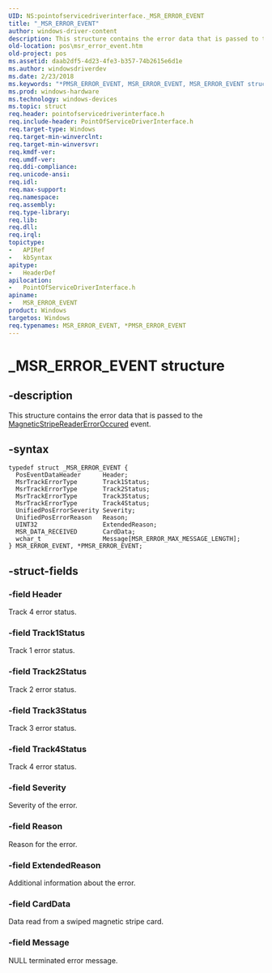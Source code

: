 ```yaml
---
UID: NS:pointofservicedriverinterface._MSR_ERROR_EVENT
title: "_MSR_ERROR_EVENT"
author: windows-driver-content
description: This structure contains the error data that is passed to the MagneticStripeReaderErrorOccured event.
old-location: pos\msr_error_event.htm
old-project: pos
ms.assetid: daab2df5-4d23-4fe3-b357-74b2615e6d1e
ms.author: windowsdriverdev
ms.date: 2/23/2018
ms.keywords: "*PMSR_ERROR_EVENT, MSR_ERROR_EVENT, MSR_ERROR_EVENT structure, PMSR_ERROR_EVENT, PMSR_ERROR_EVENT structure pointer, _MSR_ERROR_EVENT, pointofservicedriverinterface/MSR_ERROR_EVENT, pointofservicedriverinterface/PMSR_ERROR_EVENT, pos.msr_error_event"
ms.prod: windows-hardware
ms.technology: windows-devices
ms.topic: struct
req.header: pointofservicedriverinterface.h
req.include-header: PointOfServiceDriverInterface.h
req.target-type: Windows
req.target-min-winverclnt: 
req.target-min-winversvr: 
req.kmdf-ver: 
req.umdf-ver: 
req.ddi-compliance: 
req.unicode-ansi: 
req.idl: 
req.max-support: 
req.namespace: 
req.assembly: 
req.type-library: 
req.lib: 
req.dll: 
req.irql: 
topictype:
-	APIRef
-	kbSyntax
apitype:
-	HeaderDef
apilocation:
-	PointOfServiceDriverInterface.h
apiname:
-	MSR_ERROR_EVENT
product: Windows
targetos: Windows
req.typenames: MSR_ERROR_EVENT, *PMSR_ERROR_EVENT
---
```


# _MSR_ERROR_EVENT structure


## -description


This structure contains the error data that is passed to the <a href="https://msdn.microsoft.com/library/windows/hardware/dn772151">MagneticStripeReaderErrorOccured</a> event.


## -syntax


````
typedef struct _MSR_ERROR_EVENT {
  PosEventDataHeader      Header;
  MsrTrackErrorType       Track1Status;
  MsrTrackErrorType       Track2Status;
  MsrTrackErrorType       Track3Status;
  MsrTrackErrorType       Track4Status;
  UnifiedPosErrorSeverity Severity;
  UnifiedPosErrorReason   Reason;
  UINT32                  ExtendedReason;
  MSR_DATA_RECEIVED       CardData;
  wchar_t                 Message[MSR_ERROR_MAX_MESSAGE_LENGTH];
} MSR_ERROR_EVENT, *PMSR_ERROR_EVENT;
````


## -struct-fields




### -field Header

Track 4 error status.


### -field Track1Status

Track 1 error status.


### -field Track2Status

Track 2 error status.


### -field Track3Status

Track 3 error status.


### -field Track4Status

Track 4 error status.


### -field Severity

Severity of the error.


### -field Reason

Reason for the error.


### -field ExtendedReason

Additional information about the error.


### -field CardData

Data read from a swiped magnetic stripe card.


### -field Message

NULL terminated error message.

